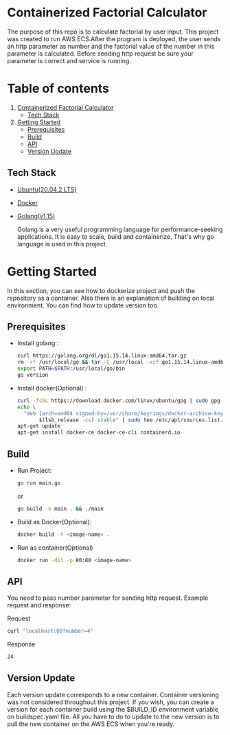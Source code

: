 # Containerized Factorial Calculator

The purpose of this repo is to calculate factorial by user input. This project was created to run AWS ECS.After the program is deployed, the user sends an http parameter as number and the factorial value of the number in this parameter is calculated. Before sending http request be sure your parameter is correct and service is running.


# Table of contents

1. [Containerized Factorial Calculator](#containerized-factorial-calculator)
    * [Tech Stack](#tech-stack)
2. [Getting Started](#getting-started)
    * [Prerequisites](#prerequisites)
    * [Build](#build)
    * [API](#api)
    * [Version Update](#version-update)

## Tech Stack

* [Ubuntu(20.04.2 LTS)](https://ubuntu.com/)

* [Docker](https://www.docker.com/)

* [Golang(v1.15)](https://golang.org/)

  Golang is a very useful programming language for performance-seeking applications. It is easy to scale, build and containerize. That's why go language is used in this project.

# Getting Started

In this section, you can see how to dockerize project and push the repository as a container. Also there is an explanation of building on local environment. You can find how to update version too.

## Prerequisites

   
   - Install golang :

      ```sh
      curl https://golang.org/dl/go1.15.14.linux-amd64.tar.gz
      rm -rf /usr/local/go && tar -C /usr/local -xzf go1.15.14.linux-amd64.tar.gz
      export PATH=$PATH:/usr/local/go/bin
      go version
      ```

   - Install docker(Optional) :

      ```sh
      curl -fsSL https://download.docker.com/linux/ubuntu/gpg | sudo gpg --dearmor -o /usr/share/keyrings/docker-archive-keyring.gpg
      echo \
        "deb [arch=amd64 signed-by=/usr/share/keyrings/docker-archive-keyring.gpg] https://download.docker.com/linux/ubuntu \
             $(lsb_release -cs) stable" | sudo tee /etc/apt/sources.list.d/docker.list > /dev/null
      apt-get update
      apt-get install docker-ce docker-ce-cli containerd.io
      ```


## Build

   - Run Project:
      ```sh
      go run main.go
      ```
      or
      ```sh
      go build -o main . && ./main
      ```
   - Build as Docker(Optional):
      ```sh
      docker build -t <image-name> .
      ```
   - Run as container(Optional)
      ```sh
      docker run -dit -p 80:80 <image-name>
      ```   
## API

You need to pass number parameter for sending http request. Example request and response:

Request
```sh
curl "localhost:80?number=4"
```

Response
```sh
24
```

## Version Update

   Each version update corresponds to a new container. Container versioning was not considered throughout this project. If you wish, you can create a version for each container build using the $BUILD_ID environment variable on buildspec.yaml file. All you have to do to update to the new version is to pull the new container on the AWS ECS when you're ready.